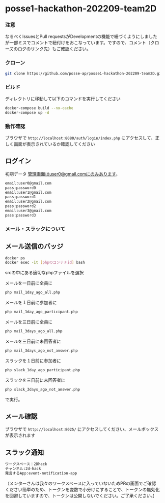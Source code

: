 # posse1-hackathon-202209-team2D
### 注意
なるべくIssuesとPull requestsがDevelopmentの機能で紐づくようにしましたが一部ミスでコメントで紐付けをおこなっています。ですので、コメント（クローズのログのリンク先）もご確認ください。

### クローン
```bash
git clone https://github.com/posse-ap/posse1-hackathon-202209-team2D.git
```

### ビルド

ディレクトリに移動して以下のコマンドを実行してください

```bash
docker-compose build --no-cache
docker-compose up -d
```

### 動作確認

ブラウザで `http://localhost:8080/auth/login/index.php` にアクセスして、正しく画面が表示されているか確認してください

## ログイン
初期データ
管理画面はuser0@gmail.comにのみあります。
```bash
email:user0@gmail.com
pass:password0
email:user1@gmail.com
pass:password1
email:user2@gmail.com
pass:password2
email:user3@gmail.com
pass:password3
```

### メール・スラックについて

## メール送信のバッジ
```bash
docker ps
docker exec -it [phpのコンテナid] bash
```
srcの中にある適切なphpファイルを選択


メールを一日前に全員に
```bash
php mail_1day_ago_all.php
```
メールを１日前に参加者に
```bash
php mail_1day_ago_participant.php
```
メールを三日前に全員に
```bash
php mail_3days_ago_all.php
```
メールを三日前に未回答者に
```bash
php mail_3days_ago_not_answer.php
```
スラックを１日前に参加者に
```bash
php slack_1day_ago_participant.php
```
スラックを三日前に未回答者に
```bash
php slack_3days_ago_not_answer.php
```
で実行。

## メール確認

ブラウザで `http://localhost:8025/` にアクセスしてください、メールボックスが表示されます

## スラック通知
```bash
ワークスペース：2Dhack
チャンネル:2d-hack
発言するApp:event-notification-app
```
（メンターさんは我々のワークスペースに入っていないためPRの画面でご確認ください簡単のため、トークンを変数で小分けにすることで、トークンの無効化を回避していますので、トークンは公開しないでください。ご了承ください。)



